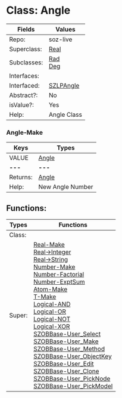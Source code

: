 
# Class:	Angle

| Fields | Values |
| --------- | --------- |
| Repo: | soz-live |
| Superclass: | [Real](Real.html) |
| Subclasses: | [Rad](Rad.html) <br> [Deg](Deg.html) |
| Interfaces: |  |
| Interfaced: | [SZLPAngle](SZLPAngle.html) |
| Abstract?: | No |
| isValue?: | Yes |
| Help: | Angle Class |

### Angle-Make

| Keys | Types |
| --------- | --------- |
| VALUE | [Angle](Angle.html) |
| **---** | **---** |
| Returns: | [Angle](Angle.html) |
| Help: | New Angle Number |


## Functions:

| Types | Functions |
| --------- | --------- |
| Class: |  |
| Super: | [Real-Make](Real.html) <br> [Real->Integer](Real.html) <br> [Real->String](Real.html) <br> [Number-Make](Number.html) <br> [Number-Factorial](Number.html) <br> [Number-ExptSum](Number.html) <br> [Atom-Make](Atom.html) <br> [T-Make](T.html) <br> [Logical-AND](Logical.html) <br> [Logical-OR](Logical.html) <br> [Logical-NOT](Logical.html) <br> [Logical-XOR](Logical.html) <br> [SZOBBase-User_Select](SZOBBase.html) <br> [SZOBBase-User_Make](SZOBBase.html) <br> [SZOBBase-User_Method](SZOBBase.html) <br> [SZOBBase-User_ObjectKey](SZOBBase.html) <br> [SZOBBase-User_Edit](SZOBBase.html) <br> [SZOBBase-User_Clone](SZOBBase.html) <br> [SZOBBase-User_PickNode](SZOBBase.html) <br> [SZOBBase-User_PickModel](SZOBBase.html) |



